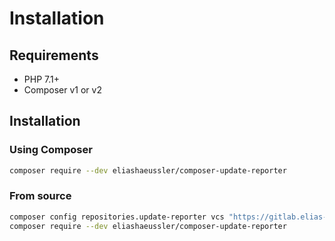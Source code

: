 # Installation

## Requirements

* PHP 7.1+
* Composer v1 or v2

## Installation

### Using Composer

```bash
composer require --dev eliashaeussler/composer-update-reporter
```

### From source

```bash
composer config repositories.update-reporter vcs "https://gitlab.elias-haeussler.de/eliashaeussler/composer-update-reporter.git"
composer require --dev eliashaeussler/composer-update-reporter
```
